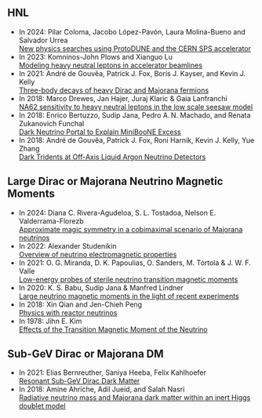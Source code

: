 ## HNL 
- In 2024: Pilar Coloma, Jacobo López-Pavón, Laura Molina-Bueno and Salvador Urrea <br> [New physics searches using ProtoDUNE and the CERN SPS accelerator](https://digital.csic.es/bitstream/10261/364520/1/Coloma_New.pdf)
- In 2023: Komninos-John Plows and Xianguo Lu<br> [Modeling heavy neutral leptons in accelerator beamlines](https://journals.aps.org/prd/abstract/10.1103/PhysRevD.107.055003)
- In 2021: André de Gouvêa, Patrick J. Fox, Boris J. Kayser, and Kevin J. Kelly<br> [Three-body decays of heavy Dirac and Majorana fermions](https://journals.aps.org/prd/cited-by/10.1103/PhysRevD.104.015038/?target=_blank)
- In 2018: Marco Drewes, Jan Hajer, Juraj Klaric & Gaia Lanfranchi <br> [NA62 sensitivity to heavy neutral leptons in the low scale seesaw model](https://link.springer.com/article/10.1007/JHEP07(2018)105)
- In 2018: Enrico Bertuzzo, Sudip Jana, Pedro A. N. Machado, and Renata Zukanovich Funchal <br />[Dark Neutrino Portal to Explain MiniBooNE Excess](https://journals.aps.org/prl/abstract/10.1103/PhysRevLett.121.241801)
- In 2018: André de Gouvêa, Patrick J. Fox, Roni Harnik, Kevin J. Kelly, Yue Zhang <br /> [Dark Tridents at Off-Axis Liquid Argon Neutrino Detectors](https://arxiv.org/abs/1809.06388)
  
## Large Dirac or Majorana Neutrino Magnetic Moments
- In 2024: Diana C. Rivera-Agudeloa, S. L. Tostadoa, Nelson E. Valderrama-Florezb <br> [Approximate magic symmetry in a cobimaximal scenario of Majorana neutrinos](https://arxiv.org/pdf/2407.14888)
- In 2022: Alexander Studenikin<br> [Overview of neutrino electromagnetic properties](https://pos.sissa.it/406/057)
- In 2021: O. G. Miranda, D. K. Papoulias, O. Sanders, M. Tórtola & J. W. F. Valle <br> [Low-energy probes of sterile neutrino transition magnetic moments](https://link.springer.com/article/10.1007/JHEP12(2021)191)
- In 2020: K. S. Babu, Sudip Jana & Manfred Lindner<br> <a href="https://link.springer.com/article/10.1007/JHEP10(2020)040" target="_blank"> Large neutrino magnetic moments in the light of recent experiments</a>
- In 2018: Xin Qian and Jen-Chieh Peng <br> [Physics with reactor neutrinos](https://iopscience.iop.org/article/10.1088/1361-6633/aae881)
- In 1978: Jihn E. Kim  <br>[Effects of the Transition Magnetic Moment of the Neutrino](https://journals.aps.org/prl/abstract/10.1103/PhysRevLett.41.360)

## Sub-GeV Dirac or Majorana DM

- In 2021: Elias Bernreuther, Saniya Heeba, Felix Kahlhoefer <br>  [Resonant Sub-GeV Dirac Dark Matter](https://arxiv.org/abs/2010.14522)
- In 2018: Amine Ahriche, Adil Jueid, and Salah Nasri <br> [Radiative neutrino mass and Majorana dark matter within an inert Higgs doublet model](https://journals.aps.org/prd/abstract/10.1103/PhysRevD.97.095012)
